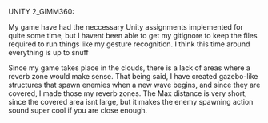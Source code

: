 UNITY 2_GIMM360:

My game have had the neccessary Unity assignments implemented for quite some time, but I havent been able to get my gitignore to keep the files required to run things like my gesture recognition. I think this time around everything is up to snuff

Since my game takes place in the clouds, there is a lack of areas where a reverb zone would make sense. That being said, I have created gazebo-like structures that spawn enemies when a new wave begins, and since they are covered, I made those 
my reverb zones. The Max distance is very short, since the covered area isnt large, but it makes the enemy spawning action sound super cool if you are close enough. 
